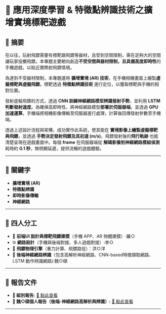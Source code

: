 # 🏹 應用深度學習 & 特徵點辨識技術之擴增實境標靶遊戲

## 📌 摘要
在以往，玩射飛鏢需要有標靶跟飛鏢等器材，且受到空間限制，需在足夠大的空間讓玩家投擲飛鏢。本專題主要朝向創造**不受空間與器材限制，且具備高度即時性**的手機遊戲，以貼近實際射飛鏢情境。

為達到不受器材限制，本專題運用 **擴增實境 (AR) 技術**，在手機相機畫面上繪製**虛擬標靶與虛擬飛鏢**。標靶透過 **特徵點辨識技術** 進行定位，以獲取標靶與手機的相對位置。

發射虛擬飛鏢的方式，透過 **CNN 訓練神經網路模型辨識發射手勢**，並利用 **LSTM 判斷發射速度**。為確保高即時性，將神經網路模型**部署於伺服器端**，並透過 **GPU 加速運算**。手機端將相機影像傳輸至伺服器進行處理，計算後回傳發射參數至手機端。

透過上述設計流程與架構，成功實作此系統，使其能在 **實境影像上繪製虛擬標靶與飛鏢**，並透過 **手勢決定發射飛鏢及其初速 (m/s)**，飛鏢發射後的**飛行軌跡** 也能清楚呈現在遊戲畫面中。每個 **frame** 在伺服器端從 **解碼影像到神經網路模組偵測** 耗時約 **0.1 秒**，無明顯延遲，提供流暢的遊戲體驗。

---

## 🔑 關鍵字
- **擴增實境 (AR)**
- **特徵點辨識**
- **即時影像傳輸**
- **神經網路**


---

## 👥 四人分工
- 🎨 **前端UI 設計與標靶飛鏢建模**（手機 APP、AR 物體建模）:羅Ｏ
- 🌐 **網路設計**（手機與後端對接、多⼈遊戲對接）:李Ｏ
- 🏹 **飛鏢物理引擎**（重力計算、飛鏢路徑）：洪Ｏ洋
- 🧠 **後端神經網路辨識**（包含高解析神經網路、CNN-based特徵擷取網路、LSTM 動作辨識網路):魏Ｏ碩

---

## 📑 報告文件
- **📘 組別報告:** [🔗 點此查看](https://drive.google.com/file/d/1PHsOAP4BDYN_QiMHhDTvzju7SSnyQUmw/view?usp=sharing)  
- **📗 魏Ｏ碩個人報告（後端-神經網路高解析與辨識）:** [🔗 點此查看](https://drive.google.com/file/d/1eAMZauSMhtNTEae4AX0CaJ-Vt5Q4fNzs/view?usp=sharing)

---
